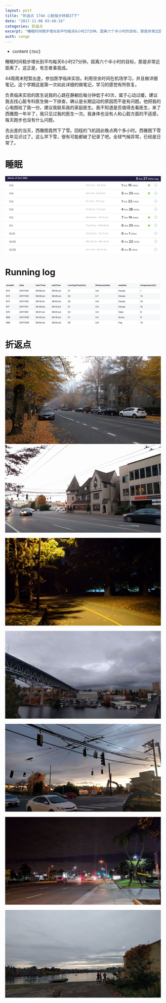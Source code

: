 ```yaml
---
layout: post
title: "折返点 1744 心脏每分钟跳37下"
date: "2017-11-08 03:48:16"
categories: 折返点
excerpt: "睡眠时间稳步增长到平均每天6小时27分钟。距离六个半小时的目标，那是非常近距离了。这正是，有志者事竟成。 44周周末短暂出差，参加医学临床实验。..."
auth: conge
---
```

* content
{:toc}

睡眠时间稳步增长到平均每天6小时27分钟。距离六个半小时的目标，那是非常近距离了。这正是，有志者事竟成。

44周周末短暂出差，参加医学临床实验。利用空余时间在机场学习，并且做详细笔记。这个学期这是第一次如此详细的做笔记，学习的感觉有所恢复。

负责临床实验的医生说我的心跳在静躺后每分钟低于40次，属于心动过缓，建议我去找心脏专科医生做一下排查，确认是长期运动的原因而不是有问题。他把我的心电图给了我一份，建议我联系我的家庭医生。我不知道是否值得去看医生，来了西雅图一年半了，我只见过我的医生一次。我身体也没有人和心脏方面的不适感，每天跑步也没有什么问题。

去出差的当天，西雅图竟然下了雪。回程的飞机因此晚点两个多小时。西雅图下雪去年见识过了。这么早下雪，很有可能都破了纪录了吧。全球气候异常，已经是日常了。


# 睡眠

![Week 44 睡眠纪律](/assets/images/折返点/118382-2f6ac00d1a8d59e4.png)

# Running log

![Running log week 44, 2017](/assets/images/折返点/118382-070e7f0bc125853e.png)

# 折返点
![20171029.jpg](/assets/images/折返点/118382-7c4306a9c8006ae4.jpg)
![20171030.jpg](/assets/images/折返点/118382-9e47ecbe422583ce.jpg)

![20171031.jpg](/assets/images/折返点/118382-2cf7ca56c0bfdac8.jpg)

![20171101.jpg](/assets/images/折返点/118382-7364766250d229cd.jpg)

![20171102.jpg](/assets/images/折返点/118382-a4e16c743475bb8a.jpg)

![20171103.jpg](/assets/images/折返点/118382-bcc83b67b3e4f19a.jpg)

![20171104.jpg](/assets/images/折返点/118382-d10b950d84098606.jpg)
